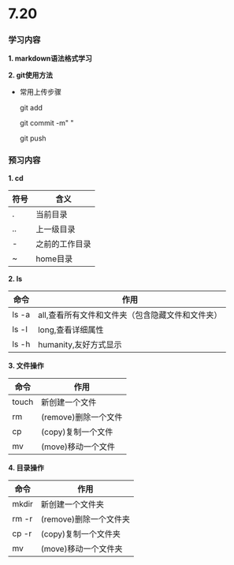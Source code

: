 # 7.20

### 学习内容

**1. markdown语法格式学习**

**2. git使用方法**   

+ 常用上传步骤

  git add

  git commit -m" "

  git push

### 预习内容

**1. cd**

| 符号 | 含义           |
| ---- | -------------- |
| .    | 当前目录       |
| ..   | 上一级目录     |
| -    | 之前的工作目录 |
| ~    | home目录       |

**2. ls**

| 命令  | 作用                                             |
| ----- | ------------------------------------------------ |
| ls -a | all,查看所有文件和文件夹（包含隐藏文件和文件夹） |
| ls -l | long,查看详细属性                                |
| ls -h | humanity,友好方式显示                            |

**3. 文件操作**

| 命令  | 作用                 |
| ----- | -------------------- |
| touch | 新创建一个文件       |
| rm    | (remove)删除一个文件 |
| cp    | (copy)复制一个文件   |
| mv    | (move)移动一个文件   |

**4. 目录操作**

| 命令  | 作用                   |
| ----- | ---------------------- |
| mkdir | 新创建一个文件夹       |
| rm -r | (remove)删除一个文件夹 |
| cp -r | (copy)复制一个文件夹   |
| mv    | (move)移动一个文件夹   |

